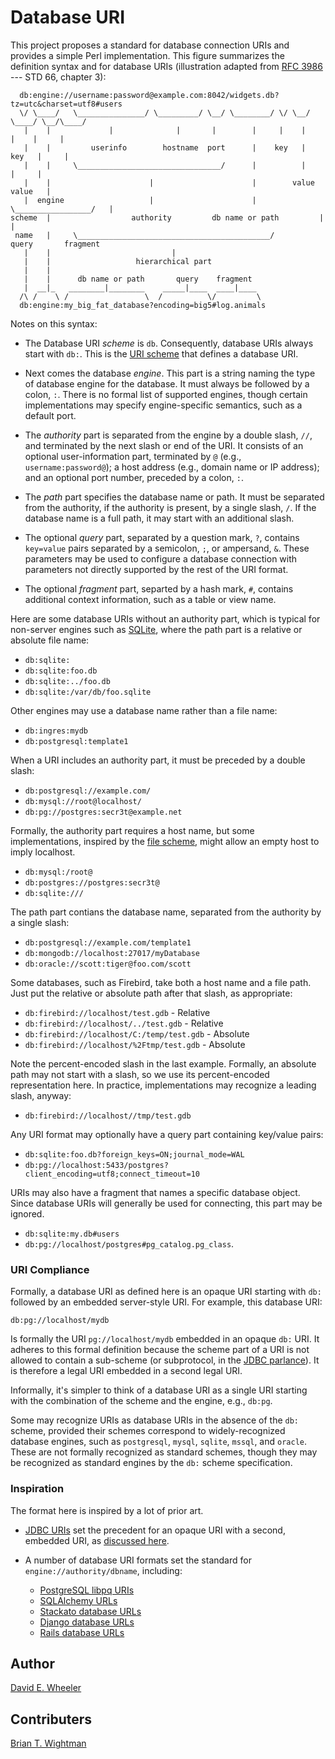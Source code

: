 Database URI
============

This project proposes a standard for database connection URIs and provides a
simple Perl implementation. This figure summarizes the definition syntax and
for database URIs (illustration adapted from
[RFC 3986](http://tools.ietf.org/html/rfc3986) --- STD 66, chapter 3):

      db:engine://username:password@example.com:8042/widgets.db?tz=utc&charset=utf8#users
      \/ \____/   \_______________/ \_________/ \__/ \________/ \/ \__/ \____/ \__/\____/
       |    |             |              |       |        |     |    |     |    |     |
       |    |         userinfo        hostname  port      |    key   |    key   |     |
       |    |     \________________________________/      |          |          |     |
       |    |                      |                      |        value      value   |
       |  engine                   |                      |     \_________________/   |
    scheme  |                  authority         db name or path         |            |
     name   |     \___________________________________________/        query       fragment
       |    |                           |
       |    |                   hierarchical part
       |    |
       |    |      db name or path       query    fragment
       |  __|_   ________|________    _____|____  ____|____
      /\ /    \ /                 \  /          \/         \
      db:engine:my_big_fat_database?encoding=big5#log.animals

Notes on this syntax:

* The Database URI *scheme* is `db`. Consequently, database URIs always start
  with `db:`. This is the [URI scheme](http://en.wikipedia.org/wiki/URI_scheme)
  that defines a database URI.

* Next comes the database *engine*. This part is a string naming the type of
  database engine for the database. It must always be followed by a colon, `:`.
  There is no formal list of supported engines, though certain implementations
  may specify engine-specific semantics, such as a default port.

* The *authority* part is separated from the engine by a double slash, `//`,
  and terminated by the next slash or end of the URI. It consists of an
  optional user-information part, terminated by `@` (e.g.,
  `username:password@`); a host address (e.g., domain name or IP address); and
  an optional port number, preceded by a colon, `:`.

* The *path* part specifies the database name or path. It must be separated
  from the authority, if the authority is present, by a single slash, `/`. If
  the database name is a full path, it may start with an additional slash.

* The optional *query* part, separated by a question mark, `?`, contains
  `key=value` pairs separated by a semicolon, `;`, or ampersand, `&`. These
  parameters may be used to configure a database connection with parameters not
  directly supported by the rest of the URI format.

* The optional *fragment* part, separted by a hash mark, `#`, contains
  additional context information, such as a table or view name.

Here are some database URIs without an authority part, which is typical for
non-server engines such as [SQLite](http://sqlite.org/), where the path part
is a relative or absolute file name:

* `db:sqlite:`
* `db:sqlite:foo.db`
* `db:sqlite:../foo.db`
* `db:sqlite:/var/db/foo.sqlite`

Other engines may use a database name rather than a file name:

* `db:ingres:mydb`
* `db:postgresql:template1`

When a URI includes an authority part, it must be preceded by a double slash:

* `db:postgresql://example.com/`
* `db:mysql://root@localhost/`
* `db:pg://postgres:secr3t@example.net`

Formally, the authority part requires a host name, but some implementations,
inspired by the [file scheme](http://en.wikipedia.org/wiki/File_URI_scheme),
might allow an empty host to imply localhost.

* `db:mysql:/root@`
* `db:postgres://postgres:secr3t@`
* `db:sqlite:///`

The path part contians the database name, separated from the authority by a
single slash:

* `db:postgresql://example.com/template1`
* `db:mongodb://localhost:27017/myDatabase`
* `db:oracle://scott:tiger@foo.com/scott`

Some databases, such as Firebird, take both a host name and a file path. Just
put the relative or absolute path after that slash, as appropriate:

* `db:firebird://localhost/test.gdb` - Relative
* `db:firebird://localhost/../test.gdb` - Relative
* `db:firebird://localhost/C:/temp/test.gdb` - Absolute
* `db:firebird://localhost/%2Ftmp/test.gdb` - Absolute

Note the percent-encoded slash in the last example. Formally, an absolute path
may not start with a slash, so we use its percent-encoded representation here.
In practice, implementations may recognize a leading slash, anyway:

* `db:firebird://localhost//tmp/test.gdb`

Any URI format may optionally have a query part containing key/value pairs:

* `db:sqlite:foo.db?foreign_keys=ON;journal_mode=WAL`
* `db:pg://localhost:5433/postgres?client_encoding=utf8;connect_timeout=10`

URIs may also have a fragment that names a specific database object. Since
database URIs will generally be used for connecting, this part may be ignored.

* `db:sqlite:my.db#users`
* `db:pg://localhost/postgres#pg_catalog.pg_class`.

### URI Compliance ###

Formally, a database URI as defined here is an opaque URI starting with `db:`
followed by an embedded server-style URI. For example, this database URI:

    db:pg://localhost/mydb

Is formally the URI `pg://localhost/mydb` embedded in an opaque `db:` URI. It
adheres to this formal definition because the scheme part of a URI is not
allowed to contain a sub-scheme (or subprotocol, in the
[JDBC parlance](http://docs.oracle.com/cd/B14117_01/java.101/b10979/urls.htm#BEIJFHHB)).
It is therefore a legal URI embedded in a second legal URI.

Informally, it's simpler to think of a database URI as a single URI starting
with the combination of the scheme and the engine, e.g., `db:pg`.

Some may recognize URIs as database URIs in the absence of the `db:` scheme,
provided their schemes correspond to widely-recognized database engines, such
as `postgresql`, `mysql`, `sqlite`, `mssql`, and `oracle`. These are not
formally recognized as standard schemes, though they may be recognized as
standard engines by the `db:` scheme specification.

### Inspiration ###

The format here is inspired by a lot of prior art.

* [JDBC URIs](http://docs.oracle.com/javase/6/docs/technotes/guides/jdbc/getstart/connection.html#997649)
  set the precedent for an opaque URI with a second, embedded URI, as
  [discussed here](https://groups.google.com/forum/#!topic/comp.lang.java.programmer/twkIYNaDS64).

* A number of database URI formats set the standard for `engine://authority/dbname`, including:
    * [PostgreSQL libpq URIs](http://www.postgresql.org/docs/9.3/static/libpq-connect.html#LIBPQ-CONNSTRING)
    * [SQLAlchemy URLs](http://docs.sqlalchemy.org/en/rel_0_9/core/engines.html#database-urls)
    * [Stackato database URLs](http://docs.stackato.com/3.0/user/services/data-services.html#database-url)
    * [Django database URLs](https://github.com/kennethreitz/dj-database-url)
    * [Rails database URLs](https://github.com/glenngillen/rails-database-url)

Author
------

[David E. Wheeler](http://theory.so/)

Contributers
------------

[Brian T. Wightman](https://github.com/MidLifeXis)

